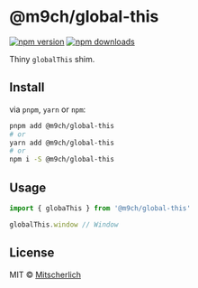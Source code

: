 # @m9ch/global-this

[![npm version](https://badgen.net/npm/v/@m9ch/global-this)](https://npm.im/@m9ch/global-this) [![npm downloads](https://badgen.net/npm/dm/@m9ch/global-this)](https://npm.im/@m9ch/global-this)

Thiny `globalThis` shim.

## Install

via `pnpm`, `yarn` or `npm`:

```bash
pnpm add @m9ch/global-this
# or
yarn add @m9ch/global-this
# or
npm i -S @m9ch/global-this
```

## Usage

```typescript
import { globaThis } from '@m9ch/global-this'

globalThis.window // Window
```

## License

MIT &copy; [Mitscherlich](https://mitscherlich.me)
